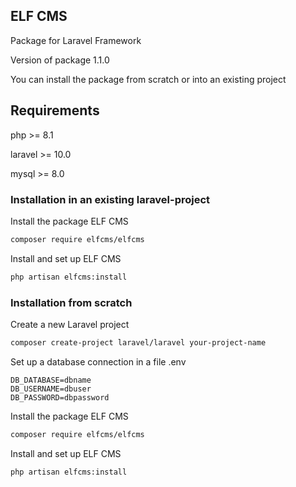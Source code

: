 ## ELF CMS

Package for Laravel Framework

Version of package 1.1.0

You can install the package from scratch or into an existing project

## Requirements

php >= 8.1

laravel >= 10.0

mysql >= 8.0

### Installation in an existing laravel-project

Install the package ELF CMS

```sh
composer require elfcms/elfcms
```

Install and set up ELF CMS

```sh
php artisan elfcms:install
```

### Installation from scratch

Create a new Laravel project

```sh
composer create-project laravel/laravel your-project-name
```

Set up a database connection in a file .env

```
DB_DATABASE=dbname
DB_USERNAME=dbuser
DB_PASSWORD=dbpassword
```

Install the package ELF CMS

```sh
composer require elfcms/elfcms
```

Install and set up ELF CMS

```sh
php artisan elfcms:install
```
